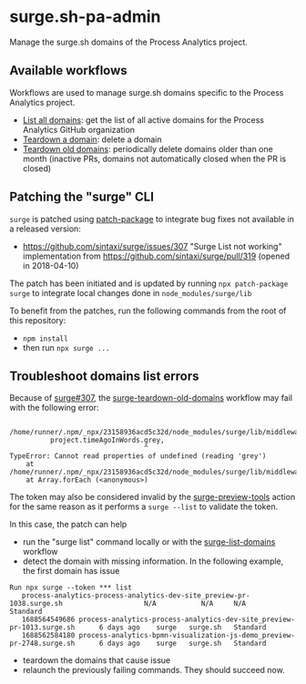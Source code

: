 # surge.sh-pa-admin

Manage the surge.sh domains of the Process Analytics project.

## Available workflows

Workflows are used to manage surge.sh domains specific to the Process Analytics project.

- [List all domains](.github/workflows/surge-list-domains.yml): get the list of all active domains for the Process Analytics GitHub organization
- [Teardown a domain](.github/workflows/surge-teardown-domain.yml): delete a domain
- [Teardown old domains](.github/workflows/surge-teardown-old-domains.yml): periodically delete domains older than one month (inactive PRs, domains not automatically closed when the PR is closed)


## Patching the "surge" CLI

`surge` is patched using [patch-package](https://www.npmjs.com/package/patch-package) to integrate bug fixes not available in a released version:
- https://github.com/sintaxi/surge/issues/307 "Surge List not working" implementation from https://github.com/sintaxi/surge/pull/319 (opened in 2018-04-10)

The patch has been initiated and is updated by running `npx patch-package surge` to integrate local changes done in `node_modules/surge/lib` 

To benefit from the patches, run the following commands from the root of this repository:
- `npm install`
- then run `npx surge ...`


## Troubleshoot domains list errors

Because of [surge#307](https://github.com/sintaxi/surge/issues/307), the [surge-teardown-old-domains](./.github/workflows/surge-teardown-old-domains.yml) workflow may fail with the following error:
```
 /home/runner/.npm/_npx/23158936acd5c32d/node_modules/surge/lib/middleware/list.js:44
          project.timeAgoInWords.grey,
                                 ^
TypeError: Cannot read properties of undefined (reading 'grey')
    at /home/runner/.npm/_npx/23158936acd5c32d/node_modules/surge/lib/middleware/list.js:44:34
    at Array.forEach (<anonymous>)
```

The token may also be considered invalid by the [surge-preview-tools](https://github.com/bonitasoft/actions/tree/main/packages/surge-preview-tools) action for the same reason as it performs a `surge --list` to validate the token.

In this case, the patch can help
- run the "surge list" command locally or with the [surge-list-domains](https://github.com/process-analytics/surge.sh-pa-admin/actions/workflows/surge-list-domains.yml) workflow
- detect the domain with missing information. In the following example, the first domain has issue
```
Run npx surge --token *** list
   process-analytics-process-analytics-dev-site_preview-pr-1038.surge.sh                    N/A           N/A     N/A        Standard 
   1688564549686 process-analytics-process-analytics-dev-site_preview-pr-1013.surge.sh      6 days ago    surge   surge.sh   Standard 
   1688562584180 process-analytics-bpmn-visualization-js-demo_preview-pr-2748.surge.sh      6 days ago    surge   surge.sh   Standard 
```
- teardown the domains that cause issue
- relaunch the previously failing commands. They should succeed now.
